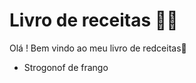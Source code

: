 # Livro de receitas :man_cook:

Olá ! Bem vindo ao meu livro de redceitas:wave:

- Strogonof de frango

